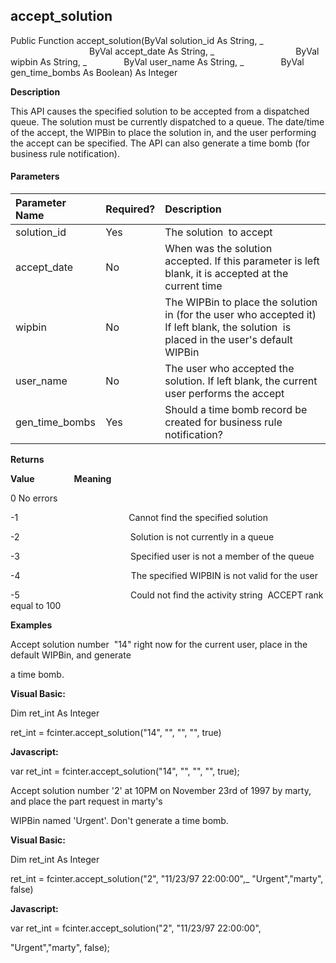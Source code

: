 accept_solution
---------------

Public Function accept_solution(ByVal solution_id As String, _
                                ByVal accept_date As String, _
                                ByVal wipbin As String, _
              ByVal user_name As String, _
              ByVal gen_time_bombs As Boolean) As Integer

**Description**

This API causes the specified solution to be accepted from a dispatched queue. The solution must be currently dispatched to a queue. The date/time of the accept, the WIPBin to place the solution in, and the user performing the accept can be specified. The API can also generate a time bomb (for business rule notification).

#### Parameters

| Parameter Name | Required? | Description |
|:--- |:--- |:--- |
| solution_id | Yes | The solution  to accept |
| accept_date | No | When was the solution accepted. If this parameter is left blank, it is accepted at the current time |
| wipbin | No | The WIPBin to place the solution in (for the user who accepted it) If left blank, the solution  is placed in the user's default WIPBin |
| user_name | No | The user who accepted the solution. If left blank, the current user performs the accept |
| gen_time_bombs | Yes | Should a time bomb record be created for business rule notification? |

**Returns**

**Value**                **Meaning**

0 No errors

-1                                             Cannot find the specified solution

-2                                             Solution is not currently in a queue

-3                                             Specified user is not a member of the queue

-4                                             The specified WIPBIN is not valid for the user

-5                                             Could not find the activity string  ACCEPT rank equal to 100

**Examples**

 Accept solution number  "14" right now for the current user, place in the default WIPBin, and generate

a time bomb.

**Visual Basic:**

Dim ret_int As Integer

ret_int = fcinter.accept_solution("14", "", "", "", true)

**Javascript:**

var ret_int = fcinter.accept_solution("14", "", "", "", true);

 Accept solution number '2' at 10PM on November 23rd of 1997 by marty, and place the part request in marty's

WIPBin named 'Urgent'. Don't generate a time bomb.

**Visual Basic:**

Dim ret_int As Integer

ret_int = fcinter.accept_solution("2", "11/23/97 22:00:00",_
 "Urgent","marty", false)

**Javascript:**

var ret_int = fcinter.accept_solution("2", "11/23/97 22:00:00",

 "Urgent","marty", false);